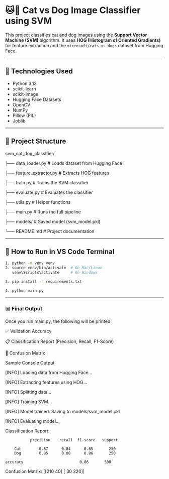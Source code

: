 # 🐱🐶 Cat vs Dog Image Classifier using SVM

This project classifies cat and dog images using the **Support Vector Machine (SVM)** algorithm. It uses **HOG (Histogram of Oriented Gradients)** for feature extraction and the `microsoft/cats_vs_dogs` dataset from Hugging Face.

---

## 🔧 Technologies Used
- Python 3.13
- scikit-learn
- scikit-image
- Hugging Face Datasets
- OpenCV
- NumPy
- Pillow (PIL)
- Joblib

---

## 📁 Project Structure
svm_cat_dog_classifier/

├── data_loader.py # Loads dataset from Hugging Face

├── feature_extractor.py # Extracts HOG features

├── train.py # Trains the SVM classifier

├── evaluate.py # Evaluates the classifier

├── utils.py # Helper functions

├── main.py # Runs the full pipeline

├── models/ # Saved model (svm_model.pkl)

└── README.md # Project documentation

---

## 🚀 How to Run in VS Code Terminal

```bash
1. python -m venv venv
2. source venv/bin/activate  # On Mac/Linux
   venv\Scripts\activate     # On Windows

3. pip install -r requirements.txt

4. python main.py
```
---

### 📊 Final Output
Once you run main.py, the following will be printed:

✅ Validation Accuracy

📋 Classification Report (Precision, Recall, F1-Score)

🔢 Confusion Matrix

Sample Console Output

[INFO] Loading data from Hugging Face...

[INFO] Extracting features using HOG...

[INFO] Splitting data...

[INFO] Training SVM...

[INFO] Model trained. Saving to models/svm_model.pkl

[INFO] Evaluating model...

Classification Report:

               precision    recall  f1-score   support

        Cat        0.87      0.84      0.85       250
        Dog        0.85      0.88      0.86       250

    accuracy                         0.86       500
Confusion Matrix:
[[210  40]
 [ 30 220]]
